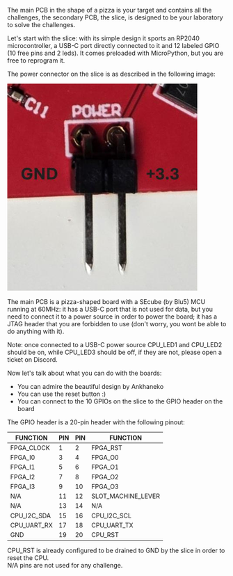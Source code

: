 The main PCB in the shape of a pizza is your target and contains all the challenges, the secondary PCB, the slice, is designed to be your laboratory to solve the challenges.

Let's start with the slice: with its simple design it sports an RP2040 microcontroller, a USB-C port directly connected to it and 12 labeled GPIO (10 free pins and 2 leds). It comes preloaded with MicroPython, but you are free to reprogram it.

The power connector on the slice is as described in the following image:

![SLICE POWER](SLICE_POWER.jpg)


The main PCB is a pizza-shaped board with a SEcube (by Blu5) MCU running at 60MHz: it has a USB-C port that is not used for data, but you need to connect it to a power source in order to power the board; it has a JTAG header that you are forbidden to use (don't worry, you wont be able to do anything with it).

Note: once connected to a USB-C power source CPU_LED1 and CPU_LED2 should be on, while CPU_LED3 should be off, if they are not, please open a ticket on Discord.

Now let's talk about what you can do with the boards:
  - You can admire the beautiful design by Ankhaneko
  - You can use the reset button :)
  - You can connect to the 10 GPIOs on the slice to the GPIO header on the board

The GPIO header is a 20-pin header with the following pinout:

| FUNCTION    | PIN | PIN | FUNCTION           |
| ----------- | --- | --- | ------------------ |
| FPGA_CLOCK  | 1   | 2   | FPGA_RST           |
| FPGA_I0     | 3   | 4   | FPGA_O0            |
| FPGA_I1     | 5   | 6   | FPGA_O1            |
| FPGA_I2     | 7   | 8   | FPGA_O2            |
| FPGA_I3     | 9   | 10  | FPGA_O3            |
| N/A         | 11  | 12  | SLOT_MACHINE_LEVER |
| N/A         | 13  | 14  | N/A                |
| CPU_I2C_SDA | 15  | 16  | CPU_I2C_SCL        |
| CPU_UART_RX | 17  | 18  | CPU_UART_TX        |
| GND         | 19  | 20  | CPU_RST            |

CPU_RST is already configured to be drained to GND by the slice in order to reset the CPU.  
N/A pins are not used for any challenge.
